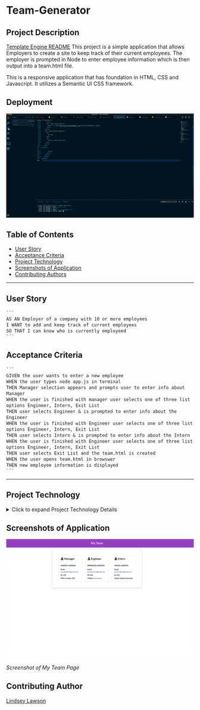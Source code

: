 # Team-Generator

## Project Description

[Template Engine README](https://lynseahoss.github.io/Template-Engine/)
This project is a simple application that allows Employers to create a site to keep track of their current employees. The employer is prompted in Node to enter employee information which is then output into a team.html file. 

This is a responsive application that has foundation in HTML, CSS and Javascript. It utilizes a Semantic UI CSS framework. 
## Deployment

  ![Team Engine Gif](assets/images/TeamGen.gif)

## Table of Contents

  * [User Story](#user-story)
  * [Acceptance Criteria](#acceptance-criteria)
  * [Project Technology](#project-technology)
  * [Screenshots of Application](#screenshots-of-application)
  * [Contributing Authors](#contributing-authors)

----

  ## User Story

    ```
    AS AN Employer of a company with 10 or more employees 
    I WANT to add and keep track of current employees
    SO THAT I can know who is currently employeed
    ```

  ## Acceptance Criteria

    ```
    GIVEN the user wants to enter a new employee
    WHEN the user types node app.js in terminal
    THEN Manager selection appears and prompts user to enter info about Manager
    WHEN the user is finished with manager user selects one of three list options Engineer, Intern, Exit List
    THEN user selects Engineer & is prompted to enter info about the Engineer
    WHEN the user is finished with Engineer user selects one of three list options Engineer, Intern, Exit List
    THEN user selects Intern & is prompted to enter info about the Intern
    WHEN the user is finished with Engineer user selects one of three list options Engineer, Intern, Exit List
    THEN user selects Exit List and the team.html is created
    WHEN the user opens team.html in browswer
    THEN new employee information is displayed
    ```

----

## Project Technology
<details>
    <summary markdown="span">Click to expand Project Technology Details</summary>

Languages
- HTML
- CSS
- Javascript


CSS Framework
- [Semantic UI](semantic-ui.com)


</details>


## Screenshots of Application


![Team Page](assets/images/myteam.png)

*Screenshot of My Team Page*



## Contributing Author

[Lindsey Lawson](https://github.com/lynseahoss)



